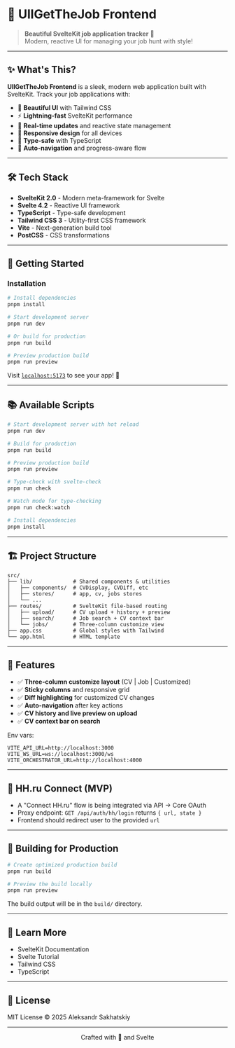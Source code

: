 # 💼 UllGetTheJob Frontend

> **Beautiful SvelteKit job application tracker** 🎨  
> Modern, reactive UI for managing your job hunt with style!

---

## ✨ What's This?

**UllGetTheJob Frontend** is a sleek, modern web application built with SvelteKit. Track your job applications with:

- 🎨 **Beautiful UI** with Tailwind CSS
- ⚡ **Lightning-fast** SvelteKit performance
- 🔄 **Real-time updates** and reactive state management
- 📱 **Responsive design** for all devices
- 🎯 **Type-safe** with TypeScript
- 🧭 **Auto-navigation** and progress-aware flow

---

## 🛠️ Tech Stack

- **SvelteKit 2.0** - Modern meta-framework for Svelte
- **Svelte 4.2** - Reactive UI framework
- **TypeScript** - Type-safe development
- **Tailwind CSS 3** - Utility-first CSS framework
- **Vite** - Next-generation build tool
- **PostCSS** - CSS transformations

---

## 🚀 Getting Started

### Installation

```bash
# Install dependencies
pnpm install

# Start development server
pnpm run dev

# Or build for production
pnpm run build

# Preview production build
pnpm run preview
```

Visit [`localhost:5173`](http://localhost:5173) to see your app! 🎉

---

## 📚 Available Scripts

```bash
# Start development server with hot reload
pnpm run dev

# Build for production
pnpm run build

# Preview production build
pnpm run preview

# Type-check with svelte-check
pnpm run check

# Watch mode for type-checking
pnpm run check:watch

# Install dependencies
pnpm install
```

---

## 🏗️ Project Structure

```
src/
├── lib/             # Shared components & utilities
│   ├── components/  # CVDisplay, CVDiff, etc
│   ├── stores/      # app, cv, jobs stores
│   └── ...
├── routes/          # SvelteKit file-based routing
│   ├── upload/      # CV upload + history + preview
│   ├── search/      # Job search + CV context bar
│   └── jobs/        # Three-column customize view
├── app.css          # Global styles with Tailwind
└── app.html         # HTML template
```

---

## 🎨 Features

- ✅ **Three-column customize layout** (CV | Job | Customized)
- ✅ **Sticky columns** and responsive grid
- ✅ **Diff highlighting** for customized CV changes
- ✅ **Auto-navigation** after key actions
- ✅ **CV history and live preview on upload**
- ✅ **CV context bar on search**

Env vars:
```
VITE_API_URL=http://localhost:3000
VITE_WS_URL=ws://localhost:3000/ws
VITE_ORCHESTRATOR_URL=http://localhost:4000
```

---

## 🔗 HH.ru Connect (MVP)

- A "Connect HH.ru" flow is being integrated via API → Core OAuth
- Proxy endpoint: `GET /api/auth/hh/login` returns `{ url, state }`
- Frontend should redirect user to the provided `url`

---

## 🚀 Building for Production

```bash
# Create optimized production build
pnpm run build

# Preview the build locally
pnpm run preview
```

The build output will be in the `build/` directory.

---

## 📖 Learn More

- SvelteKit Documentation
- Svelte Tutorial
- Tailwind CSS
- TypeScript

---

## 📄 License

MIT License © 2025 Aleksandr Sakhatskiy

---

<div align="center">
  Crafted with 💚 and Svelte
</div>
